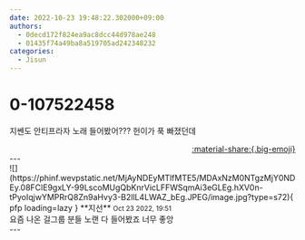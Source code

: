 ```yaml
---
date: 2022-10-23 19:48:22.302000+09:00
authors:
  - 0decd172f824ea9ac8dcc44d978ae248
  - 01435f74a49ba8a519705ad242348232
categories:
  - Jisun
---
```


# 0-107522458

<div class="post-container" markdown="1">
<div class="content-container md-sidebar__scrollwrap" markdown="1">

지쎈도 안티프라자 노래 들어봤어??? 헌이가 푹 빠졌던데

</div>
</div>

<div style="text-align: right;" markdown="1">
<a href="https://weverse.io/fromis9/fanpost/0-107522458" style="text-align: right;">:material-share:{.big-emoji}</a>
</div>
---

<div class="comments-container md-sidebar__scrollwrap" markdown="1">
<div class="comment" markdown="1">
<div class='id-container' markdown="1">
![](https://phinf.wevpstatic.net/MjAyNDEyMTlfMTE5/MDAxNzM0NTgzMjY0NDEy.08FClE9gxLY-99LscoMUgQbKnrVicLFFWSqmAi3eGLEg.hXV0n-tPyoIqjwYMPRrQ8Zn9aHvy3-B2llL4LWAZ_bEg.JPEG/image.jpg?type=s72){ pfp loading=lazy }
**<span class="artist">지선</span>** <small>Oct 23 2022, 19:51</small><br>
</div>
<div class='comment-body' markdown="1">
요즘 나온 걸그룹 분들 노랜 다 들어봤죠 너무 좋앙
</div>
</div>
</div>
---
